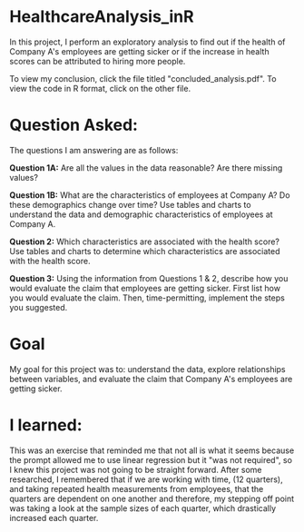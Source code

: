 # HealthcareAnalysis_inR
In this project, I perform an exploratory analysis to find out if the health of Company A's employees are getting sicker or if the increase in health scores can be attributed to hiring more people. 

To view my conclusion, click the file titled "concluded_analysis.pdf". To view the code in R format, click on the other file. 

# Question Asked: 
The questions I am answering are as follows:

<b>Question 1A:</b> Are all the values in the data reasonable? Are there missing values?

<b>Question 1B:</b> What are the characteristics of employees at Company A? Do these demographics change over time? Use tables and charts to understand the data and demographic characteristics of employees at Company A. 

<b>Question 2:</b> Which characteristics are associated with the health score? Use tables and charts to determine which characteristics are associated with the health score. 

<b>Question 3:</b> Using the information from Questions 1 & 2, describe how you would evaluate the claim that employees are getting sicker. First list how you would evaluate the claim. Then, time-permitting, implement the steps you suggested. 

# Goal 
My goal for this project was to: understand the data, explore relationships between variables, and evaluate the claim that Company A's employees are getting sicker. 

# I learned:
This was an exercise that reminded me that not all is what it seems because the prompt allowed me to use linear regression but it "was not required", so I knew this project was not going to be straight forward. After some researched, I remembered that if we are working with time, (12 quarters), and taking repeated health measurements from employees, that the quarters are dependent on one another and therefore, my stepping off point was taking a look at the sample sizes of each quarter, which drastically increased each quarter.
